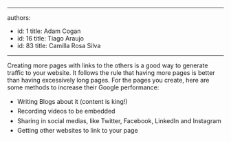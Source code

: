 

---
authors:
  - id: 1
    title: Adam Cogan
  - id: 16
    title: Tiago Araujo
  - id: 83
    title: Camilla Rosa Silva
---




<span class='intro'> <p>Creating more pages with links to the others is a good way to generate traffic to your website. It follows the rule that having more pages is better than having excessively long pages. For the pages you create, here are some methods to increase their Google performance&#58;<br></p><ul><li><span style="line-height&#58;1.6;">Writing Blogs about it (content is king!)</span><br></li><li><span style="line-height&#58;1.6;">Recording videos to be embedded</span></li><li><span style="line-height&#58;1.6;">Sharing in social medias, like Twitter, Facebook,&#160;LinkedIn and Instagram</span><br></li><li><span style="line-height&#58;1.6;">Getting other websites to link to your page </span></li></ul><p></p> </span>




